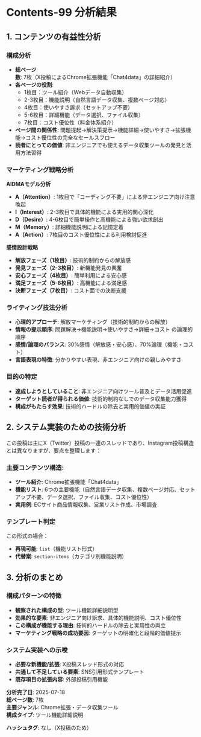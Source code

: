 # Contents-99 分析結果

## 1. コンテンツの有益性分析

### 構成分析
- **総ページ数**: 7枚（X投稿によるChrome拡張機能「Chat4data」の詳細紹介）
- **各ページの役割**: 
  - 1枚目：ツール紹介（Webデータ自動収集）
  - 2-3枚目：機能説明（自然言語データ収集、複数ページ対応）
  - 4枚目：使いやすさ訴求（セットアップ不要）
  - 5-6枚目：詳細機能（データ選択、ファイル収集）
  - 7枚目：コスト優位性（料金体系紹介）
- **ページ間の関係性**: 問題提起→解決策提示→機能詳細→使いやすさ→拡張機能→コスト優位性の完全なセールスフロー
- **読者にとっての価値**: 非エンジニアでも使えるデータ収集ツールの発見と活用方法習得

### マーケティング戦略分析

**AIDMAモデル分析**
- **A（Attention）**: 1枚目で「コーディング不要」による非エンジニア向け注意喚起
- **I（Interest）**: 2-3枚目で具体的機能による実用的関心深化
- **D（Desire）**: 4-6枚目で簡単操作と高機能による強い欲求創出
- **M（Memory）**: 詳細機能説明による記憶定着
- **A（Action）**: 7枚目のコスト優位性による利用検討促進

**感情設計戦略**
- **解放フェーズ（1枚目）**: 技術的制約からの解放感
- **発見フェーズ（2-3枚目）**: 新機能発見の興奮
- **安心フェーズ（4枚目）**: 簡単利用による安心感
- **満足フェーズ（5-6枚目）**: 高機能による満足感
- **決断フェーズ（7枚目）**: コスト面での決断支援

### ライティング技法分析
- **心理的アプローチ**: 解放マーケティング（技術的制約からの解放）
- **情報の提示順序**: 問題解決→機能説明→使いやすさ→詳細→コスト の論理的順序
- **感情/論理のバランス**: 30%感情（解放感・安心感）、70%論理（機能・コスト）
- **言語表現の特徴**: 分かりやすい表現、非エンジニア向けの親しみやすさ

### 目的の特定
- **達成しようとしていること**: 非エンジニア向けツール普及とデータ活用促進
- **ターゲット読者が得られる価値**: 技術的制約なしでのデータ収集能力獲得
- **構成がもたらす効果**: 技術的ハードルの除去と実用的価値の実証

## 2. システム実装のための技術分析

この投稿は主にX（Twitter）投稿の一連のスレッドであり、Instagram投稿構造とは異なりますが、要点を整理します：

### 主要コンテンツ構造:
- **ツール紹介**: Chrome拡張機能「Chat4data」
- **機能リスト**: 6つの主要機能（自然言語データ収集、複数ページ対応、セットアップ不要、データ選択、ファイル収集、コスト優位性）
- **実用例**: ECサイト商品情報収集、営業リスト作成、市場調査

### テンプレート判定
この形式の場合：
- **再現可能**: `list`（機能リスト形式）
- **代替案**: `section-items`（カテゴリ別機能説明）

## 3. 分析のまとめ

### 構成パターンの特徴
- **観察された構成の型**: ツール機能詳細説明型
- **効果的な要素**: 非エンジニア向け訴求、具体的機能説明、コスト優位性
- **この構成が機能する理由**: 技術的ハードルの除去と実用性の両立
- **マーケティング戦略の成功要因**: ターゲットの明確化と段階的価値提示

### システム実装への示唆
- **必要な新機能/拡張**: X投稿スレッド形式の対応
- **共通して不足している要素**: SNS引用形式テンプレート
- **既存項目の拡張内容**: 外部投稿引用機能

**分析完了日**: 2025-07-18  
**総ページ数**: 7枚  
**主要ジャンル**: Chrome拡張・データ収集ツール  
**構成タイプ**: ツール機能詳細説明

**ハッシュタグ**: なし（X投稿のため）